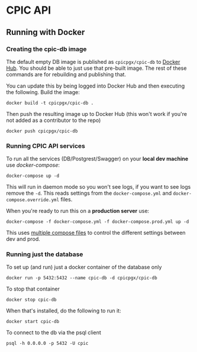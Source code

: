 # CPIC API

## Running with Docker

### Creating the cpic-db image

The default empty DB image is published as `cpicpgx/cpic-db` to [Docker Hub](https://hub.docker.com/r/cpicpgx/cpic-db/).
You should be able to just use that pre-built image. The rest of these commands are for rebuilding and publishing that.

You can update this by being logged into Docker Hub and then executing the following. Build the image:

    docker build -t cpicpgx/cpic-db .

Then push the resulting image up to Docker Hub (this won't work if you're not added as a contributor to the repo)

    docker push cpicpgx/cpic-db

### Running CPIC API services

To run all the services (DB/Postgrest/Swagger) on your __local dev machine__ use _docker-compose_:

    docker-compose up -d

This will run in daemon mode so you won't see logs, if you want to see logs remove the `-d`. This reads settings from 
the `docker-compose.yml` and `docker-compose.override.yml` files.

When you're ready to run this on a __production server__ use:

    docker-compose -f docker-compose.yml -f docker-compose.prod.yml up -d

This uses [multiple compose files](https://docs.docker.com/compose/extends/#multiple-compose-files) to control the 
different settings between dev and prod. 

### Running just the database

To set up (and run) just a docker container of the database only

    docker run -p 5432:5432 --name cpic-db -d cpicpgx/cpic-db

To stop that container

    docker stop cpic-db

When that's installed, do the following to run it:

    docker start cpic-db

To connect to the db via the psql client

    psql -h 0.0.0.0 -p 5432 -U cpic

